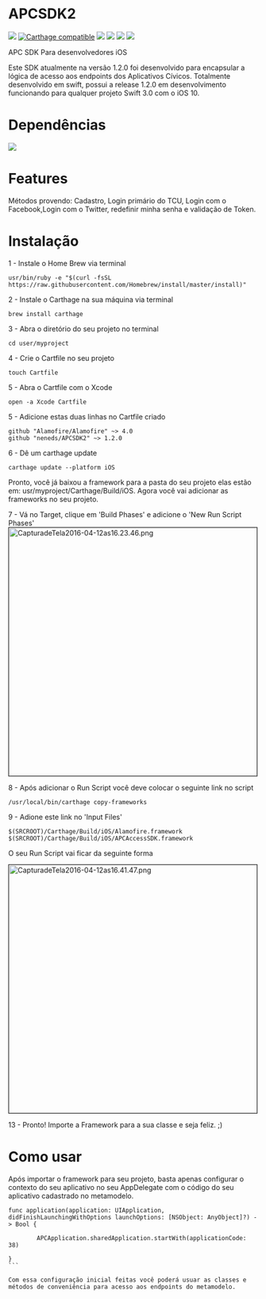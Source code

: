 # APCSDK2
![](https://img.shields.io/badge/APCSDK-1.2.0-orange.svg)
[![Carthage compatible](https://img.shields.io/badge/Carthage-compatible-4BC51D.svg?style=flat)](https://github.com/Carthage/Carthage) 
![](https://img.shields.io/badge/Platform-iOS%209%2B-green.svg)
![](https://img.shields.io/badge/Xcode-8.0-blue.svg)
![](https://img.shields.io/badge/Alamofire-4.0-red.svg)
![](https://img.shields.io/badge/Language-Swift-orange.svg)





APC SDK Para desenvolvedores iOS

Este SDK atualmente na versão 1.2.0 foi desenvolvido para encapsular a lógica de acesso aos endpoints dos Aplicativos Cívicos.
Totalmente desenvolvido em swift, possui a release 1.2.0 em desenvolvimento funcionando para qualquer projeto Swift 3.0 com o iOS 10. 

# Dependências
![](https://img.shields.io/badge/Alamofire-4.0-red.svg)

# Features
Métodos provendo: 
Cadastro, Login primário do TCU, Login com o Facebook,Login com o Twitter, redefinir minha senha e 
validação de Token.

# Instalação

1 - Instale o Home Brew via terminal

    usr/bin/ruby -e "$(curl -fsSL https://raw.githubusercontent.com/Homebrew/install/master/install)"

2 - Instale o Carthage na sua máquina via terminal

    brew install carthage

3 - Abra o diretório do seu projeto no terminal
  
    cd user/myproject

4 - Crie o Cartfile no seu projeto

    touch Cartfile

5 - Abra o Cartfile com o Xcode

    open -a Xcode Cartfile

5 - Adicione estas duas linhas  no Cartfile criado

    github "Alamofire/Alamofire" ~> 4.0
    github "neneds/APCSDK2" ~> 1.2.0

6 - Dê um carthage update

    carthage update --platform iOS

Pronto, você já baixou a framework para a pasta do seu projeto elas estão em:  usr/myproject/Carthage/Build/iOS. Agora você vai adicionar as frameworks no seu projeto.

7 - Vá no Target, clique em 'Build Phases' e adicione o 'New Run Script Phases'
<img src="https://ap.imagensbrasil.org/images/CapturadeTela2016-04-12as16.23.46.png" alt="CapturadeTela2016-04-12as16.23.46.png" border="1" width="500">

8 - Após adicionar o Run Script você deve colocar o seguinte link no script

    /usr/local/bin/carthage copy-frameworks

9 - Adione este link no 'Input Files'

    $(SRCROOT)/Carthage/Build/iOS/Alamofire.framework
    $(SRCROOT)/Carthage/Build/iOS/APCAccessSDK.framework

O seu Run Script vai ficar da seguinte forma

<img src="https://ap.imagensbrasil.org/images/CapturadeTela2016-04-12as16.41.47.png" alt="CapturadeTela2016-04-12as16.41.47.png" border="1" width="500">

13 - Pronto! Importe a Framework para a sua classe e seja feliz. ;)


# Como usar 

Após importar o framework para seu projeto, basta apenas configurar o contexto do seu aplicativo no seu AppDelegate com o código do seu aplicativo cadastrado no metamodelo.

````
func application(application: UIApplication, didFinishLaunchingWithOptions launchOptions: [NSObject: AnyObject]?) -> Bool {
        
        APCApplication.sharedApplication.startWith(applicationCode: 38)
        
}
```

Com essa configuração inicial feitas você poderá usuar as classes e métodos de conveniência para acesso aos endpoints do metamodelo.

